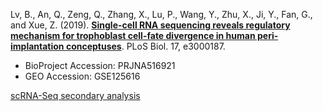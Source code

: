 Lv, B., An, Q., Zeng, Q., Zhang, X., Lu, P., Wang, Y., Zhu, X., Ji, Y., Fan, G., and Xue, Z. (2019). **[Single-cell RNA sequencing reveals regulatory mechanism for trophoblast cell-fate divergence in human peri-implantation conceptuses](https://doi.org/10.1371/journal.pbio.3000187)**. PLoS Biol. 17, e3000187.

- BioProject Accession: PRJNA516921
- GEO Accession: GSE125616

[scRNA-Seq secondary analysis](https://jlduan.github.io/replica/journal.pbio.3000187/notebooks/analyze.html)
